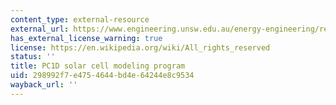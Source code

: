 ```yaml
---
content_type: external-resource
external_url: https://www.engineering.unsw.edu.au/energy-engineering/research/software-data-links/pc1d-software-for-modelling-a-solar-cell
has_external_license_warning: true
license: https://en.wikipedia.org/wiki/All_rights_reserved
status: ''
title: PC1D solar cell modeling program
uid: 298992f7-e475-4644-bd4e-64244e8c9534
wayback_url: ''
---
```


